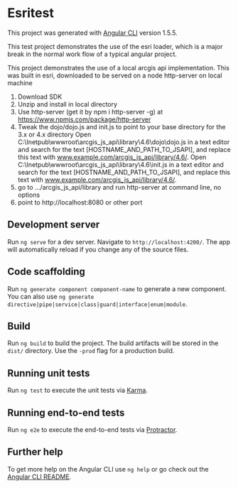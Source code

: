 # Esritest

This project was generated with [Angular CLI](https://github.com/angular/angular-cli) version 1.5.5.

This test project demonstrates the use of the esri loader, which is a major break in the normal work flow of a typical angular project.

This project demonstrates the use of a local arcgis api implementation.  This was built in esri, downloaded to be served on a node http-server on local machine

1.  Download SDK
2.  Unzip and install in local directory
3.  Use http-server (get it by npm i http-server -g) at https://www.npmjs.com/package/http-server
4.  Tweak the dojo/dojo.js and init.js to point to your base directory for the 3.x or 4.x directory
    Open C:\Inetpub\wwwroot\arcgis_js_api\library\4.6\dojo\dojo.js in a text editor and search for the text [HOSTNAME_AND_PATH_TO_JSAPI], and replace this text with  www.example.com/arcgis_js_api/library/4.6/.
    Open C:\Inetpub\wwwroot\arcgis_js_api\library\4.6\init.js in a text editor and search for the text [HOSTNAME_AND_PATH_TO_JSAPI], and replace this text with  www.example.com/arcgis_js_api/library/4.6/.
5.  go to .../arcgis_js_api/library and run http-server at command line, no options
6.  point to http://localhost:8080 or other port
## Development server

Run `ng serve` for a dev server. Navigate to `http://localhost:4200/`. The app will automatically reload if you change any of the source files.

## Code scaffolding

Run `ng generate component component-name` to generate a new component. You can also use `ng generate directive|pipe|service|class|guard|interface|enum|module`.

## Build

Run `ng build` to build the project. The build artifacts will be stored in the `dist/` directory. Use the `-prod` flag for a production build.

## Running unit tests

Run `ng test` to execute the unit tests via [Karma](https://karma-runner.github.io).

## Running end-to-end tests

Run `ng e2e` to execute the end-to-end tests via [Protractor](http://www.protractortest.org/).

## Further help

To get more help on the Angular CLI use `ng help` or go check out the [Angular CLI README](https://github.com/angular/angular-cli/blob/master/README.md).
